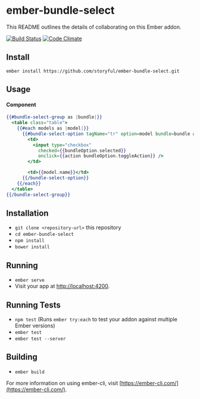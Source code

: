 # ember-bundle-select

This README outlines the details of collaborating on this Ember addon.

[![Build Status](https://travis-ci.org/storyful/ember-bundle-select.svg)](https://travis-ci.org/storyful/ember-bundle-select)
[![Code Climate](https://codeclimate.com/github/storyful/ember-bundle-select/badges/gpa.svg)](https://codeclimate.com/github/storyful/ember-bundle-select)

## Install

```
ember install https://github.com/storyful/ember-bundle-select.git
```

## Usage

#### Component

```hbs
{{#bundle-select-group as |bundle|}}
  <table class="table">
    {{#each models as |model|}}
      {{#bundle-select-option tagName="tr" option=model bundle=bundle as |bundleOption|}}
        <td>
          <input type="checkbox"
            checked={{bundleOption.selected}}
            onclick={{action bundleOption.toggleAction}} />
        </td>

        <td>{{model.name}}</td>
      {{/bundle-select-option}}
    {{/each}}
  </table>
{{/bundle-select-group}}
```

## Installation

* `git clone <repository-url>` this repository
* `cd ember-bundle-select`
* `npm install`
* `bower install`

## Running

* `ember serve`
* Visit your app at [http://localhost:4200](http://localhost:4200).

## Running Tests

* `npm test` (Runs `ember try:each` to test your addon against multiple Ember versions)
* `ember test`
* `ember test --server`

## Building

* `ember build`

For more information on using ember-cli, visit [https://ember-cli.com/](https://ember-cli.com/).
